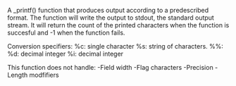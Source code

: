A _printf() function that produces output according to a predescribed format. The function will write the output to stdout, the standard output stream. It will return the count of the printed characters when the function is succesful and -1 when the function fails.

Conversion specifiers:
%c: single character
%s: string of characters.
%%: 
%d: decimal integer
%i: decimal integer

This function does not handle:
-Field width
-Flag characters
-Precision
-Length modfifiers


